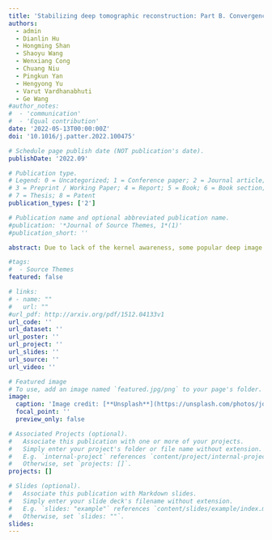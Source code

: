 ```yaml
---
title: 'Stabilizing deep tomographic reconstruction: Part B. Convergence analysis and adversarial attacks'
authors:
  - admin
  - Dianlin Hu
  - Hongming Shan
  - Shaoyu Wang
  - Wenxiang Cong
  - Chuang Niu
  - Pingkun Yan
  - Hengyong Yu
  - Varut Vardhanabhuti
  - Ge Wang
#author_notes:
#  - 'communication'
#  - 'Equal contribution'
date: '2022-05-13T00:00:00Z'
doi: '10.1016/j.patter.2022.100475'

# Schedule page publish date (NOT publication's date).
publishDate: '2022.09'

# Publication type.
# Legend: 0 = Uncategorized; 1 = Conference paper; 2 = Journal article;
# 3 = Preprint / Working Paper; 4 = Report; 5 = Book; 6 = Book section;
# 7 = Thesis; 8 = Patent
publication_types: ['2']

# Publication name and optional abbreviated publication name.
#publication: '*Journal of Source Themes, 1*(1)'
#publication_short: ''

abstract: Due to lack of the kernel awareness, some popular deep image reconstruction networks are unstable. To address this problem, here we introduce the bounded relative error norm property, which is a special case of the Lipschitz continuity. Then, we perform a convergence study consisting of two parts: a heuristic analysis on the convergence of the analytic compressed iterative deep scheme with the simplification that the CS module achieves a perfect sparsification, and a mathematically denser analysis with the two approximations: AT is viewed as an inverse A-1 in the perspective of an iterative reconstruction procedure an a pseudo-inverse is used for a total variation operator H. 

#tags:
#  - Source Themes
featured: false

# links:
# - name: ""
#   url: ""
#url_pdf: http://arxiv.org/pdf/1512.04133v1
url_code: ''
url_dataset: ''
url_poster: ''
url_project: ''
url_slides: ''
url_source: ''
url_video: ''

# Featured image
# To use, add an image named `featured.jpg/png` to your page's folder.
image:
  caption: 'Image credit: [**Unsplash**](https://unsplash.com/photos/jdD8gXaTZsc)'
  focal_point: ''
  preview_only: false

# Associated Projects (optional).
#   Associate this publication with one or more of your projects.
#   Simply enter your project's folder or file name without extension.
#   E.g. `internal-project` references `content/project/internal-project/index.md`.
#   Otherwise, set `projects: []`.
projects: []

# Slides (optional).
#   Associate this publication with Markdown slides.
#   Simply enter your slide deck's filename without extension.
#   E.g. `slides: "example"` references `content/slides/example/index.md`.
#   Otherwise, set `slides: ""`.
slides:
---
```

